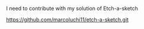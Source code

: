 I need to contribute with my solution of Etch-a-sketch 

https://github.com/marcoluchi11/etch-a-sketch.git
